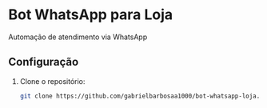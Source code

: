# Bot WhatsApp para Loja

Automação de atendimento via WhatsApp

## Configuração
1. Clone o repositório:
   ```bash
   git clone https://github.com/gabrielbarbosaa1000/bot-whatsapp-loja.git
